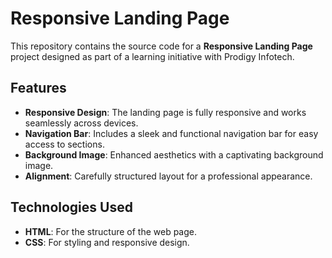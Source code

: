 # Responsive Landing Page

This repository contains the source code for a **Responsive Landing Page** project designed as part of a learning initiative with Prodigy Infotech.

## Features
- **Responsive Design**: The landing page is fully responsive and works seamlessly across devices.
- **Navigation Bar**: Includes a sleek and functional navigation bar for easy access to sections.
- **Background Image**: Enhanced aesthetics with a captivating background image.
- **Alignment**: Carefully structured layout for a professional appearance.

## Technologies Used
- **HTML**: For the structure of the web page.
- **CSS**: For styling and responsive design.
